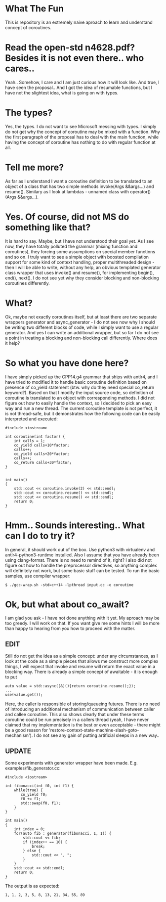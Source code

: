 What The Fun
============
This is repository is an extremely naive aproach to learn and understand concept of coroutines.

Read the open-std n4628.pdf? Besides it is not even there.. who cares..
================================================================
Yeah.. Somehow, I care and I am just curious how it will look like. And true, I have seen the proposal.. And I got the idea of resumable functions, but I have not the slightest idea, what is going on with types.

The types?
==========
Yes, the types. I do not want to see Microsoft messing with types. I simply do not get why the concept of coroutine may be mixed with a function. Why the first paragraph of the proposal has to deal with the main function, while having the concept of coroutine has nothing to do with regular function at all.

Tell me more?
=============
As far as I understand I want a coroutine definition to be translated to an object of a class that has two simple methods invoke(Args &&args...) and resume(). Similary as I look at lambdas - unnamed class with operator()(Args &&args...).

Yes. Of course, did not MS do something like that?
==================================================
It is hard to say. Maybe, but I have not understood their goal yet. As I see now, they have totally polluted the grammar (mixing function and coroutines), they forcing some assumptions on special member functions and so on. I truly want to see a simple object with boosted compilation support for some kind of context handling, proper multithreaded design - then I will be able to write, without any help, an obvious templated generator class wrapper that uses invoke() and resume(), for implementing begin(), end(), next(). I do not see yet why they consider blocking and non-blocking coroutines differently.

What?
=====
Ok, maybe not exactly coroutines itself, but at least there are two separate wrappers generator and async\_generator - I do not see now why I should be writing two different blocks of code, while I simply want to use a regular generator. And yes I can write an additional wrapper, but so far I do not see a point in treating a blocking and non-blocking call differently. Where does it help?

So what you have done here?
===========================
I have simply picked up the CPP14.g4 grammar that ships with antlr4, and I have tried to modified it to handle basic coroutine definition based on presence of co\_yield statement (btw. why do they need special co\_return keyword?). Based on that I modify the input source code, so definition of coroutine is translated to an object with corresponding methods. I did not figure out how to easily handle the context, so I decided to pick an easy way and run a new thread. The current coroutine template is not perfect, it is not thread-safe, but it demonstrates how the following code can be easily interpreted and executed:
```
#include <iostream>

int coroutine(int factor) {
    int calls = 1;
    co_yield calls+10*factor;
    calls++;
    co_yield calls+20*factor;
    calls++;
    co_return calls+30*factor;
}


int main()
{
    std::cout << coroutine.invoke(2) << std::endl;
    std::cout << coroutine.resume() << std::endl;
    std::cout << coroutine.resume() << std::endl;
    return 0;
}
```

Hmm.. Sounds interesting.. What can I do to try it?
===================================================
In general, it should work out of the box. Use python3 with virtualenv and antlr4-python3-runtime installed. Also I assume that you have already been using clang-format. There is no need to remind of it, right? I also did not figure out how to handle the preprocessor directives, so anything complex will definitely not work, but some basic stuff can be tested. To run the basic samples, use compiler wrapper:
```
$ ./gcc-wrap.sh -std=c++14 -lpthread input.cc -o coroutine
```

Ok, but what about co\_await?
=============================
I am glad you ask - I have not done anything with it yet. My aproach may be too greedy. I will work on that. If you want give me some hints I will be more than happy to hearing from you how to proceed with the matter.

EDIT
----
Still do not get the idea as a simple concept: under any circumstances, as I look at the code as a simple pieces that allows me construct more complex things, I will expect that invoke and resume will return the exact value in a blocking way. There is already a simple concept of awaitable - it is enough to put
```
auto value = std::async([&](){return coroutine.resume();});
...
use(value.get());
```
Here, the caller is responsible of storing/queueing futures. There is no need of introducing an additional mechanism of communication between caller and callee coroutine. This also shows clearly that under these terms coroutine could be run precisely in a callers thread (yeah, I have never claimed that my implementation is the best or even acceptable - there might be a good reason for 'restore-context-state-machine-slash-goto-mechanism'). I do not see any gain of putting artificial sleeps in a new way..

UPDATE
------
Some experiments with generator wrapper have been made. E.g. examples/fib_generator.cc:
```
#include <iostream>

int fibonacci(int f0, int f1) {
    while(true) {
       co_yield f0;
       f0 += f1;
       std::swap(f0, f1);
    }
}

int main()
{
    int index = 0;
    for(auto fib : generator(fibonacci, 1, 1)) {
        std::cout << fib;
        if (index++ == 10) {
            break;
        } else {
            std::cout << ", ";
        }
    }
    std::cout << std::endl;
    return 0;
}
```
The output is as expected:
```
1, 1, 2, 3, 5, 8, 13, 21, 34, 55, 89
```